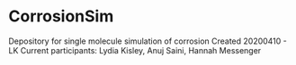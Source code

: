# CorrosionSim
Depository for single molecule simulation of corrosion
Created 20200410 - LK
Current participants: Lydia Kisley, Anuj Saini, Hannah Messenger
